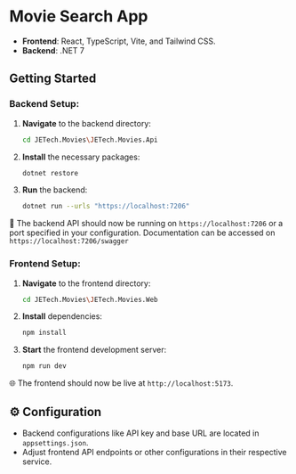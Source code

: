 # Movie Search App

- **Frontend**: React, TypeScript, Vite, and Tailwind CSS.
- **Backend**: .NET 7

## Getting Started

### Backend Setup:

1. **Navigate** to the backend directory:
    ```bash
    cd JETech.Movies\JETech.Movies.Api
    ```

2. **Install** the necessary packages:
    ```bash
    dotnet restore
    ```

3. **Run** the backend:
    ```bash
    dotnet run --urls "https://localhost:7206"
    ```

🔗 The backend API should now be running on `https://localhost:7206` or a port specified in your configuration. Documentation can be accessed on `https://localhost:7206/swagger`

### Frontend Setup:

1. **Navigate** to the frontend directory:
    ```bash
    cd JETech.Movies\JETech.Movies.Web
    ```

2. **Install** dependencies:
    ```bash
    npm install
    ```

3. **Start** the frontend development server:
    ```bash
    npm run dev
    ```

🌐 The frontend should now be live at `http://localhost:5173`.

## ⚙️ Configuration

- Backend configurations like API key and base URL are located in `appsettings.json`.
- Adjust frontend API endpoints or other configurations in their respective service.
